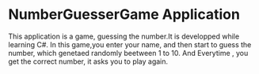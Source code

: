 # NumberGuesserGame Application  
This application is a game, guessing the number.It is developped while learning C#.
In this game,you enter your name, and then start to guess the number, which genetaed randomly beetween 1 to 10.
And Everytime , you get the correct number, it asks you to play again.  

